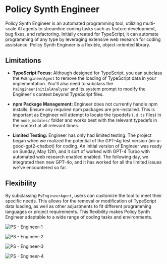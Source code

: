 # Policy Synth Engineer
Policy Synth Engineer is an automated programming tool, utilizing multi-scale AI agents to streamline coding tasks such as feature development, bug fixes, and refactoring. Initially created for TypeScript, it can automate programming of any type by leveraging extensive web research for coding assistance. Policy Synth Engineer is a flexible, object-oriented library. 

## Limitations

- **TypeScript Focus:** Although designed for TypeScript, you can subclass the `PsEngineerAgent` to remove the loading of TypeScript data in your implementation. You'll also need to subclass the `PsEngineerInitialAnalyzer` and its system prompt to modify the Engineer's context beyond TypeScript files.
  
- **npm Package Management:** Engineer does not currently handle npm installs. Ensure any required npm packages are pre-installed. This is important as Engineer will attempt to locate the typedefs (`.d.ts` files) in the `node_modules/` folder and works best with the relevant typedefs in the context at all relevant times.
  
- **Limited Testing:** Engineer has only had limited testing. The project began when we realized the potential of the GPT-4g test version (im-a-good-gpt2-chatbot) for coding. An initial version of Engineer was ready on Sunday, May 12th, and it sort of worked with GPT-4 Turbo with automated web research enabled enabled. The following day, we integrated then new GPT-4o, and it has worked for all the limited issues we've encountered so far.

## Flexibility
By subclassing `PsEngineerAgent`, users can customize the tool to meet their specific needs. This allows for the removal or modification of TypeScript data loading, as well as other adjustments to fit different programming languages or project requirements. This flexibility makes Policy Synth Engineer adaptable to a wide range of coding tasks and environments.


![PS - Engineer-1](https://github.com/CitizensFoundation/policy-synth/assets/43699/29f01ea9-6809-4f8f-be94-f7e0a9cf0425)

![PS - Engineer-2](https://github.com/CitizensFoundation/policy-synth/assets/43699/79257d07-f800-4419-8d32-cbc994307b4e)

![PS - Engineer-3](https://github.com/CitizensFoundation/policy-synth/assets/43699/80612116-401f-49ae-bda1-1ea5ffccd3bc)

![PS - Engineer-4](https://github.com/CitizensFoundation/policy-synth/assets/43699/1c8a421a-3ef7-4b11-ae68-e19ffff9c05b)
